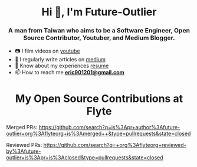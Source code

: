 <h1 align="center">Hi 👋, I'm Future-Outlier</h1>
<h3 align="center">A man from Taiwan who aims to be a Software Engineer, Open Source Contributor, Youtuber, and Medium Blogger.</h3>

- 📷 I film videos on [youtube](https://www.youtube.com/@future-outlier)
- 📝 I regularly write articles on [medium](https://future-outlier.medium.com/)
- 📄 Know about my experiences [resume](https://drive.google.com/file/d/1HlnmBUAPkuEfEA11emRpWD-kNGl5Worr/view?usp=sharing)
- 📫 How to reach me **eric901201@gmail.com**

<h1 align="center">My Open Source Contributions at Flyte</h1>

Merged PRs: https://github.com/search?q=is%3Apr+author%3Afuture-outlier+org%3Aflyteorg+is%3Amerged++&type=pullrequests&state=closed

Reviewed PRs: https://github.com/search?q=+org%3Aflyteorg+reviewed-by%3Afuture-outlier+is%3Apr+is%3Aclosed&type=pullrequests&state=closed
